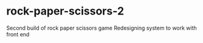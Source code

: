 # rock-paper-scissors-2

Second build of rock paper scissors game
Redesigning system to work with front end
